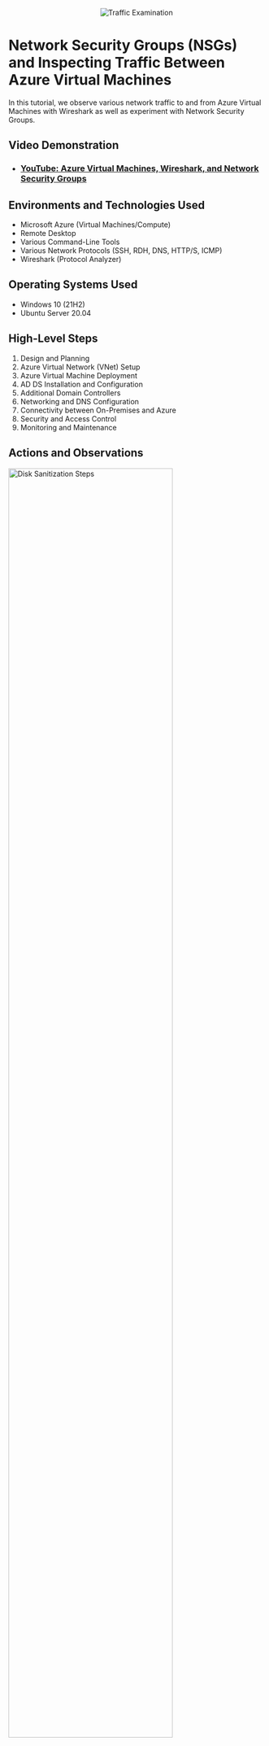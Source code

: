 <p align="center">
<img src="https://i.imgur.com/Ua7udoS.png" alt="Traffic Examination"/>
</p>

<h1>Network Security Groups (NSGs) and Inspecting Traffic Between Azure Virtual Machines</h1>
In this tutorial, we observe various network traffic to and from Azure Virtual Machines with Wireshark as well as experiment with Network Security Groups. <br />


<h2>Video Demonstration</h2>

- ### [YouTube: Azure Virtual Machines, Wireshark, and Network Security Groups](https://www.youtube.com)

<h2>Environments and Technologies Used</h2>

- Microsoft Azure (Virtual Machines/Compute)
- Remote Desktop
- Various Command-Line Tools
- Various Network Protocols (SSH, RDH, DNS, HTTP/S, ICMP)
- Wireshark (Protocol Analyzer)

<h2>Operating Systems Used </h2>

- Windows 10 (21H2)
- Ubuntu Server 20.04

<h2>High-Level Steps</h2>

1. Design and Planning
2. Azure Virtual Network (VNet) Setup
3. Azure Virtual Machine Deployment
4. AD DS Installation and Configuration
5. Additional Domain Controllers
6. Networking and DNS Configuration
7. Connectivity between On-Premises and Azure
8. Security and Access Control
9. Monitoring and Maintenance

<h2>Actions and Observations</h2>

<p>
<img src="https://i.imgur.com/DJmEXEB.png" height="80%" width="80%" alt="Disk Sanitization Steps"/>
</p>
<p>

1. Set up an Azure subscription: If you don't already have an Azure subscription, sign up for one at https://azure.microsoft.com/ and create a new account.

<p>
<img src="https://i.imgur.com/DJmEXEB.png" height="80%" width="80%" alt="Disk Sanitization Steps"/>
</p>
<p>

2. Create Azure Virtual Machines (VMs): Deploy one or more Azure VMs that you'll use to observe network traffic. Ensure that the VMs are running and properly configured.

<p>
<img src="https://i.imgur.com/DJmEXEB.png" height="80%" width="80%" alt="Disk Sanitization Steps"/>
</p>
<p>

3. Install and configure Wireshark: Wireshark is a network protocol analyzer that allows you to capture and analyze network traffic. Install Wireshark on your local machine or on a separate VM.

<p>
<img src="https://i.imgur.com/DJmEXEB.png" height="80%" width="80%" alt="Disk Sanitization Steps"/>
</p>
<p>

4. Capture network traffic: Launch Wireshark on your local machine or the VM where it's installed. Select the network interface that is connected to the same network as your Azure VMs. Start capturing network traffic.

<p>
<img src="https://i.imgur.com/DJmEXEB.png" height="80%" width="80%" alt="Disk Sanitization Steps"/>
</p>
<p>

5. Filter traffic for Azure VMs: Apply filters in Wireshark to only capture traffic related to your Azure VMs. You can use filters based on IP addresses, ports, or other criteria to narrow down the captured traffic.

<p>
<img src="https://i.imgur.com/DJmEXEB.png" height="80%" width="80%" alt="Disk Sanitization Steps"/>
</p>
<p>

6. Analyze the captured traffic: Review the captured packets in Wireshark to observe the network traffic to and from your Azure VMs. You can analyze protocols, source and destination IP addresses, ports, and any other relevant information.

<p>
<img src="https://i.imgur.com/DJmEXEB.png" height="80%" width="80%" alt="Disk Sanitization Steps"/>
</p>
<p>

7. Experiment with Network Security Groups (NSGs): Network Security Groups are an Azure networking feature that allows you to control traffic flow and implement security rules. In the Azure portal, navigate to the NSG settings for your Azure VMs.

<p>
<img src="https://i.imgur.com/DJmEXEB.png" height="80%" width="80%" alt="Disk Sanitization Steps"/>
</p>
<p>

8. Create and modify NSG rules: Experiment with creating and modifying NSG rules to control inbound and outbound traffic to your Azure VMs. You can define rules based on source IP addresses, ports, protocols, and other parameters.

<p>
<img src="https://i.imgur.com/DJmEXEB.png" height="80%" width="80%" alt="Disk Sanitization Steps"/>
</p>
<p>

9. Observe the effects of NSG rules: After applying NSG rules, monitor the network traffic using Wireshark. Observe how the rules affect the flow of packets, which packets are allowed or blocked, and any other changes in the network behavior.

<p>
<img src="https://i.imgur.com/DJmEXEB.png" height="80%" width="80%" alt="Disk Sanitization Steps"/>
</p>
<p>

10. Evaluate network security: Analyze the effectiveness of the NSG rules in enhancing network security. Consider factors such as the ability to block unwanted traffic, protect sensitive services, and enforce access control.

<p>
<img src="https://i.imgur.com/DJmEXEB.png" height="80%" width="80%" alt="Disk Sanitization Steps"/>
</p>
<p>

11. Document your findings: Take notes during the tutorial and document your observations, configurations, and any insights gained from analyzing the network traffic and experimenting with NSG rules.

<p>
<img src="https://i.imgur.com/DJmEXEB.png" height="80%" width="80%" alt="Disk Sanitization Steps"/>
</p>
<p>

12. Conclusion and further learning: Conclude the tutorial by summarizing your findings and highlighting any areas for further exploration or learning related to network traffic analysis and network security in Azure.

Remember to refer to official Azure documentation or additional resources for detailed instructions on specific steps and concepts.
